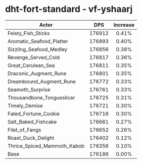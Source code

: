 # dht-fort-standard - vf-yshaarj
| Actor | DPS | Increase |
|---|:---:|:---:|
|Feisty_Fish_Sticks|176912|0.41%|
|Aromatic_Seafood_Platter|176893|0.40%|
|Sizzling_Seafood_Medley|176856|0.38%|
|Revenge_Served_Cold|176817|0.36%|
|Great_Cerulean_Sea|176811|0.35%|
|Draconic_Augment_Rune|176801|0.35%|
|Dreambound_Augment_Rune|176772|0.33%|
|Seamoth_Surprise|176761|0.33%|
|Thousandbone_Tongueslicer|176725|0.31%|
|Timely_Demise|176721|0.30%|
|Fated_Fortune_Cookie|176716|0.30%|
|Salt_Baked_Fishcake|176661|0.27%|
|Filet_of_Fangs|176652|0.26%|
|Roast_Duck_Delight|176402|0.12%|
|Thrice_Spiced_Mammoth_Kabob|176356|0.10%|
|Base|176186|0.00%|
